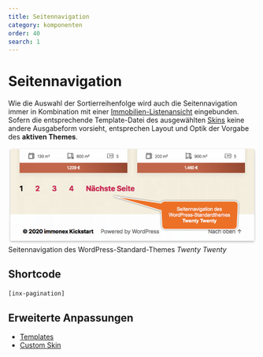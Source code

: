 ```yaml
---
title: Seitennavigation
category: komponenten
order: 40
search: 1
---
```


# Seitennavigation

Wie die Auswahl der Sortierreihenfolge wird auch die Seitennavigation immer in Kombination mit einer [Immobilien-Listenansicht](liste.html) eingebunden. Sofern die entsprechende Template-Datei des ausgewählten [Skins](../anpassung-erweiterung/skins.html) keine andere Ausgabeform vorsieht, entsprechen Layout und Optik der Vorgabe des **aktiven Themes**.

![Seitennavigation des WordPress-Standard-Themes Twenty Twenty](../assets/scst-page-navigation-1.png)
Seitennavigation des WordPress-Standard-Themes <i>Twenty Twenty</i>

## Shortcode

`[inx-pagination]`

## Erweiterte Anpassungen

- [Templates](../anpassung-erweiterung/skins.html#Partiell)
- [Custom Skin](../anpassung-erweiterung/standard-skin.html#Archiv-amp-Listenansicht)
